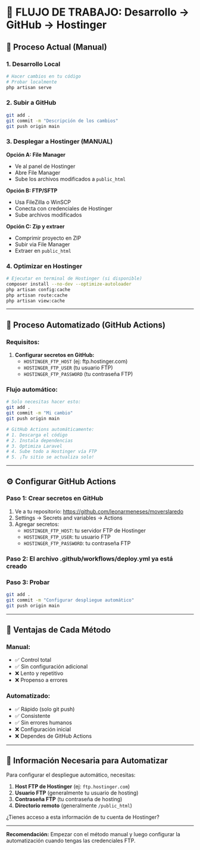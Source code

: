 # 🔄 FLUJO DE TRABAJO: Desarrollo → GitHub → Hostinger

## 📝 **Proceso Actual (Manual)**

### 1. **Desarrollo Local**
```bash
# Hacer cambios en tu código
# Probar localmente
php artisan serve
```

### 2. **Subir a GitHub**
```bash
git add .
git commit -m "Descripción de los cambios"
git push origin main
```

### 3. **Desplegar a Hostinger (MANUAL)**
**Opción A: File Manager**
- Ve al panel de Hostinger
- Abre File Manager
- Sube los archivos modificados a `public_html`

**Opción B: FTP/SFTP**
- Usa FileZilla o WinSCP
- Conecta con credenciales de Hostinger
- Sube archivos modificados

**Opción C: Zip y extraer**
- Comprimir proyecto en ZIP
- Subir via File Manager
- Extraer en `public_html`

### 4. **Optimizar en Hostinger**
```bash
# Ejecutar en terminal de Hostinger (si disponible)
composer install --no-dev --optimize-autoloader
php artisan config:cache
php artisan route:cache
php artisan view:cache
```

---

## 🚀 **Proceso Automatizado (GitHub Actions)**

### Requisitos:
1. **Configurar secretos en GitHub:**
   - `HOSTINGER_FTP_HOST` (ej: ftp.hostinger.com)
   - `HOSTINGER_FTP_USER` (tu usuario FTP)
   - `HOSTINGER_FTP_PASSWORD` (tu contraseña FTP)

### Flujo automático:
```bash
# Solo necesitas hacer esto:
git add .
git commit -m "Mi cambio"
git push origin main

# GitHub Actions automáticamente:
# 1. Descarga el código
# 2. Instala dependencias
# 3. Optimiza Laravel
# 4. Sube todo a Hostinger vía FTP
# 5. ¡Tu sitio se actualiza solo!
```

---

## ⚙️ **Configurar GitHub Actions**

### Paso 1: Crear secretos en GitHub
1. Ve a tu repositorio: https://github.com/leonarmeneses/moverslaredo
2. Settings → Secrets and variables → Actions
3. Agregar secretos:
   - `HOSTINGER_FTP_HOST`: tu servidor FTP de Hostinger
   - `HOSTINGER_FTP_USER`: tu usuario FTP
   - `HOSTINGER_FTP_PASSWORD`: tu contraseña FTP

### Paso 2: El archivo .github/workflows/deploy.yml ya está creado

### Paso 3: Probar
```bash
git add .
git commit -m "Configurar despliegue automático"
git push origin main
```

---

## 🎯 **Ventajas de Cada Método**

### **Manual:**
- ✅ Control total
- ✅ Sin configuración adicional
- ❌ Lento y repetitivo
- ❌ Propenso a errores

### **Automatizado:**
- ✅ Rápido (solo git push)
- ✅ Consistente
- ✅ Sin errores humanos
- ❌ Configuración inicial
- ❌ Dependes de GitHub Actions

---

## 🔧 **Información Necesaria para Automatizar**

Para configurar el despliegue automático, necesitas:

1. **Host FTP de Hostinger** (ej: `ftp.hostinger.com`)
2. **Usuario FTP** (generalmente tu usuario de hosting)
3. **Contraseña FTP** (tu contraseña de hosting)
4. **Directorio remoto** (generalmente `/public_html`)

¿Tienes acceso a esta información de tu cuenta de Hostinger?

---

**Recomendación:** Empezar con el método manual y luego configurar la automatización cuando tengas las credenciales FTP.
